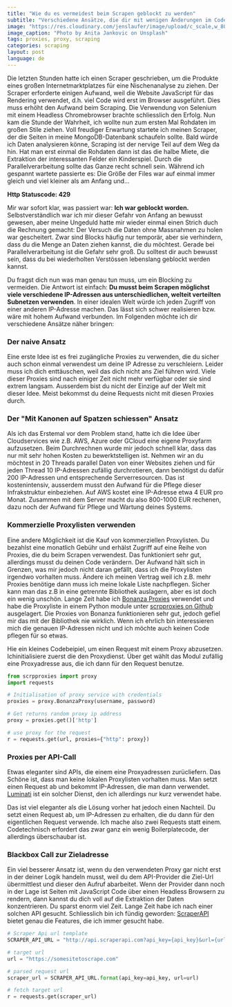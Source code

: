 ```yaml
---
title: "Wie du es vermeidest beim Scrapen geblockt zu werden"
subtitle: "Verschiedene Ansätze, die dir mit wenigen Änderungen im Code helfen"
image: "https://res.cloudinary.com/jenslaufer/image/upload/c_scale,w_800/v1592394603/anita-jankovic-KGbX1f3Uxtg-unsplash.jpg"
image_caption: "Photo by Anita Jankovic on Unsplash"
tags: proxies, proxy, scraping
categories: scraping
layout: post
language: de
---
```



Die letzten Stunden hatte ich einen Scraper geschrieben, um die Produkte eines großen Internetmarktplatzes für eine Nischenanalyse zu ziehen. Der Scraper erforderte einigen Aufwand, weil die Website JavaScript für das Rendering verwendet, d.h. viel Code wird erst im Browser ausgeführt. Dies muss erhöht den Aufwand beim Scraping. Die Verwendung von Selenium mit einem Headless Chromebrowser brachte schliesslich den Erfolg. Nun kam die Stunde der Wahrheit, ich wollte nun zum ersten Mal Rohdaten im großen Stile ziehen. Voll freudiger Erwartung startete ich meinen Scraper, der die Seiten in meine MongoDB-Datenbank schaufeln sollte. Bald würde ich Daten analysieren könne, Scraping ist der nervige Teil auf dem Weg da hin. Hat man erst einmal die Rohdaten dann ist das die halbe Miete, die Extraktion der interessanten Felder ein Kinderspiel. Durch die Parallelverarbeitung sollte das Ganze recht schnell sein. Während ich gespannt wartete passierte es: Die Größe der Files war auf einmal immer gleich und viel kleiner als am Anfang und...

__Http Statuscode: 429__

Mir war sofort klar, was passiert war: __Ich war geblockt worden.__ Selbstverständlich war ich mir dieser Gefahr von Anfang an bewusst gewesen, aber meine Ungeduld hatte mir wieder einmal einen Strich duch die Rechnung gemacht: Der Versuch die Daten  ohne Massnahmen zu holen war gescheitert. Zwar sind Blocks häufig nur temporär, aber sie verhindern, dass du die Menge an Daten ziehen kannst, die du möchtest. Gerade bei Parallelverarbeitung ist die Gefahr sehr groß. Du solltest dir auch bewusst sein, dass du bei wiederholten Verstössen lebenslang geblockt werden kannst.

Du fragst dich nun was man genau tun muss, um ein Blocking zu vermeiden. Die Antwort ist einfach: __Du musst beim Scrapen möglichst viele verschiedene IP-Adressen aus unterschiedlichen, welteit verteilten Subnetzen verwenden__. In einer idealen Welt würde ich jeden Zugriff von einer anderen IP-Adresse machen. Das lässt sich schwer realisieren bzw. wäre mit hohem Aufwand verbunden. Im Folgenden möchte ich dir verschiedene Ansätze näher bringen:

### Der naive Ansatz

Eine erste Idee ist es frei zugängliche Proxies zu verwenden, die du sicher auch schon einmal verwendest um deine IP Adresse zu verschleiern. Leider muss ich dich enttäuschen, weil das dich nicht ans Ziel führen wird. Viele dieser Proxies sind nach einiger Zeit nicht mehr verfügbar oder sie sind extrem langsam. Ausserdem bist du nicht der Einzige auf der Welt mit dieser Idee. Meist bekommst du deine Requests nicht mit diesen Proxies durch.

### Der "Mit Kanonen auf Spatzen schiessen" Ansatz

Als ich das Erstemal vor dem Problem stand, hatte ich die Idee über Cloudservices wie z.B. AWS, Azure oder GCloud eine eigene Proxyfarm aufzusetzen. Beim Durchrechnen wurde mir jedoch schnell klar, dass das nur mit sehr hohen Kosten zu bewerktstelligen ist. Nehmen wir an du möchtest in 20 Threads parallel Daten von einer Websites ziehen und für jeden Thread 10 IP-Adressen zufällig durchrotieren, dann benötigst du dafür 200 IP-Adressen und entsprechende Serverresourcen. Das ist kostenintensiv, ausserdem musst den Aufwand für die Pflege dieser Infrakstruktur einbeziehen. Auf AWS kostet eine IP-Adresse etwa 4 EUR pro Monat. Zusammen mit dem Server macht du also 800-1000 EUR rechenen, dazu noch der Aufwand für Pflege und Wartung deines Systems.

### Kommerzielle Proxylisten verwenden

Eine andere Möglichkeit ist die Kauf von kommerziellen Proxylisten. Du bezahlst eine monatlich Gebühr und erhälst Zugriff auf eine Reihe von Proxies, die du beim Scrapen verwendest. Das funktioniert sehr gut, allerdings musst du deinen Code verändern. Der Aufwand hält sich in Grenzen, was mir jedoch nicht daran gefällt, dass ich die Proxylisten irgendwo vorhalten muss. Ändere ich meinen Vertrag weil ich z.B. mehr Proxies benötige dann muss ich meine lokale Liste nachpflegen. Sicher kann man das z.B in eine getrennte Bibliothek auslagern, aber es ist doch ein wenig unschön. Lange Zeit habe ich [Bonanza Proxies](https://proxybonanza.com/?aff_id=831) verwendet und habe die Proxyliste in einem Python module unter [scrpproxies on Github](https://github.com/jenslaufer/scrpproxies) ausgelagert. Die Proxies von Bonanza funktionieren sehr gut, jedoch gefiel mir das mit der Bibliothek nie wirklich. Wenn ich ehrlich bin interessieren mich die genauen IP-Adressen nicht und ich möchte auch keinen Code pflegen für so etwas. 

Hie ein kleines Codebeipiel, um einen Request mit einem Proxy abzusetzen. Ichinitialisiere zuerst die den Proxydienst. Über get wählt das Modul zufällig eine Proxyadresse aus, die ich dann für den Request benutze.


```python
from scrpproxies import proxy
import requests

# Initialisation of proxy service with credentials
proxies = proxy.BonanzaProxy(username, password)

# Get returns random proxy ip address
proxy = proxies.get()['http']

# use proxy for the request
r = requests.get(url, proxies={"http": proxy})
```


### Proxies per API-Call

Etwas eleganter sind APIs, die einem eine Proxyadressen zurücliefern. Das Schöne ist, dass man keine lokalen Proxylisten vorhalten muss. Man setzt einen Request ab und bekommt IP-Adressen, die man dann verwendet. [Luminati](https://luminati.io/?affiliate=ref_5ee711e0c7669177ab29ff24) ist ein solcher Dienst, den ich allerdings nur kurz verwendet habe.

Das ist viel eleganter als die Lösung vorher hat jedoch einen Nachteil. Du setzt einen Request ab, um IP-Adressen zu erhalten, die du dann für den eigentlichen Request verwende. Ich mache also zwei Requests statt einem. Codetechnisch erfordert das zwar ganz ein wenig Boilerplatecode, der allerdings überschaubar ist.


### Blackbox Call zur Zieladresse

Ein viel besserer Ansatz ist, wenn du den verwendeten Proxy gar nicht erst in der deiner Logik handeln musst, weil du dem API-Provider die Ziel-Url übermittlest und dieser den Aufruf abarbeitet. Wenn der Provider dann noch in der Lage ist Seiten mit JavaScript Code über einen Headless Browsern zu rendern, dann kannst du dich voll auf die Extraktion der Daten konzentrieren. 
Du sparst enorm viel Zeit. Lange Zeit habe ich nach einer solchen API gesucht. Schliesslich bin ich fündig geworden:  [ScraperAPI](https://www.scraperapi.com?fpr=jens78) bietet genau die Features, die ich immer gesucht habe.

```python
# Scraper Api url template
SCRAPER_API_URL = "http://api.scraperapi.com?api_key={api_key}&url={url}"

# target url
url = "https://somesitetoscrape.com"

# parsed request url
scraper_url = SCRAPER_API_URL.format(api_key=api_key, url=url)

# fetch target url
r = requests.get(scraper_url)

```
